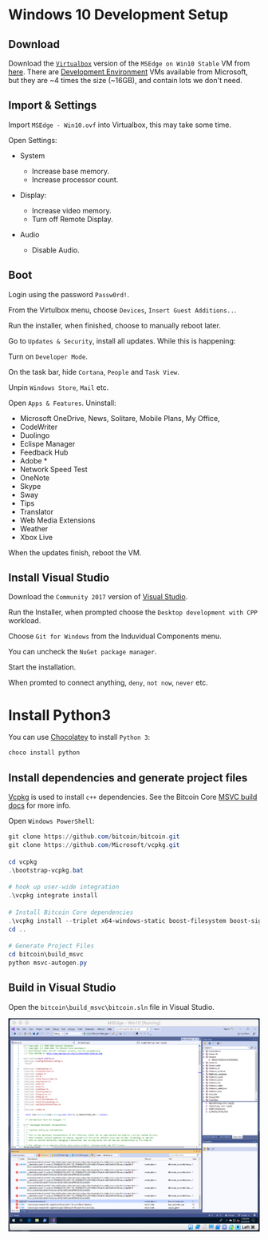 # Windows 10 Development Setup

## Download
Download the [`Virtualbox`](https://www.virtualbox.org/) version of the `MSEdge on Win10 Stable` VM from [here](https://developer.microsoft.com/en-us/microsoft-edge/tools/vms/). There are [Development Environment](https://developer.microsoft.com/en-us/windows/downloads/virtual-machines) VMs available from Microsoft, but they are ~4 times the size (~16GB), and contain lots we don't need.

## Import & Settings
Import `MSEdge - Win10.ovf` into Virtualbox, this may take some time.

Open Settings:
- System
    - Increase base memory.
    - Increase processor count.

- Display:
    - Increase video memory. 
    - Turn off Remote Display.

- Audio
    - Disable Audio.

## Boot
Login using the password `Passw0rd!`.

From the Virtulbox menu, choose `Devices`, `Insert Guest Additions..`.

Run the installer, when finished, choose to manually reboot later.

Go to `Updates & Security`, install all updates. While this is happening:

Turn on `Developer Mode`.

On the task bar, hide `Cortana`, `People` and `Task View`.

Unpin `Windows Store`, `Mail` etc.

Open `Apps & Features`. Uninstall:
- Microsoft OneDrive, News, Solitare, Mobile Plans, My Office, 
- CodeWriter
- Duolingo
- Eclispe Manager
- Feedback Hub
- Adobe *
- Network Speed Test
- OneNote
- Skype
- Sway
- Tips
- Translator
- Web Media Extensions
- Weather
- Xbox Live

When the updates finish, reboot the VM.

## Install Visual Studio

Download the `Community 2017` version of [Visual Studio](https://visualstudio.microsoft.com/vs/).

Run the Installer, when prompted choose the `Desktop development with CPP` workload. 

Choose `Git for Windows` from the Induvidual Components menu.

You can uncheck the `NuGet package manager`.

Start the installation.

When promted to connect anything, `deny`, `not now`, `never` etc.

# Install Python3

You can use [Chocolatey](https://chocolatey.org/) to install `Python 3`:

```powershell
choco install python
```

## Install dependencies and generate project files
[Vcpkg](https://github.com/Microsoft/vcpkg.git) is used to install `c++` dependencies.
See the Bitcoin Core [MSVC build docs](https://github.com/bitcoin/bitcoin/tree/master/build_msvc) for more info.

Open `Windows PowerShell`:
```powershell
git clone https://github.com/bitcoin/bitcoin.git
git clone https://github.com/Microsoft/vcpkg.git

cd vcpkg
.\bootstrap-vcpkg.bat

# hook up user-wide integration
.\vcpkg integrate install

# Install Bitcoin Core dependencies
.\vcpkg install --triplet x64-windows-static boost-filesystem boost-signals2 boost-test libevent openssl zeromq berkeleydb secp256k1 leveldb
cd ..

# Generate Project Files
cd bitcoin\build_msvc
python msvc-autogen.py
```

## Build in Visual Studio

Open the `bitcoin\build_msvc\bitcoin.sln` file in Visual Studio.

![Windows](screenshots/windows.png)